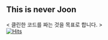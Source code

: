 ## This is never Joon
< 클린한 코드를 짜는 것을 목표로 합니다. >  
[![Hits](https://hits.seeyoufarm.com/api/count/incr/badge.svg?url=https%3A%2F%2Fgithub.com%2Fapnalkkamkkamhanjoon&count_bg=%2300B5FF&title_bg=%23555555&icon=&icon_color=%23FF0000&title=hits&edge_flat=false)](https://hits.seeyoufarm.com)

